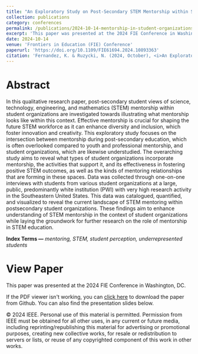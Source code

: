 ```yaml
---
title: "An Exploratory Study on Post-Secondary STEM Mentorship within Student Organizations"
collection: publications
category: conferences
permalink: /publications/2024-10-14-mentorship-in-student-organizations
excerpt: 'This paper was presented at the 2024 FIE Conference in Washington, DC.'
date: 2024-10-14
venue: 'Frontiers in Education (FIE) Conference'
paperurl: 'https://doi.org/10.1109/FIE61694.2024.10893363'
citation: 'Fernandez, K. & Ruzycki, N. (2024, October), <i>An Exploratory Study on Post-Secondary STEM Mentorship within Student Organizations</i>. Paper presented at the 2024 FIE Conference in Washington, DC. DOI: 10.1109/FIE61694.2024.10893363'
---
```


Abstract
======
In this qualitative research paper, post-secondary student views of science, technology, engineering, and mathematics (STEM) mentorship within student organizations are investigated towards illustrating what mentorship looks like within this context. Effective mentorship is crucial for shaping the future STEM workforce as it can enhance diversity and inclusion, which foster innovation and creativity. This exploratory study focuses on the intersection between mentorship during post-secondary education, which is often overlooked compared to youth and professional mentorship, and student organizations, which are likewise understudied. The overarching study aims to reveal what types of student organizations incorporate mentorship, the activities that support it, and its effectiveness in fostering positive STEM outcomes, as well as the kinds of mentoring relationships that are forming in these spaces. Data was collected through one-on-one interviews with students from various student organizations at a large, public, predominantly white institution (PWI) with very high research activity in the Southeastern United States. This data was catalogued, quantified, and visualized to reveal the current landscape of STEM mentoring within postsecondary student organizations. These findings aim to enhance understanding of STEM mentorship in the context of student organizations while laying the groundwork for further research on the role of mentorship in STEM education.

**Index Terms —** *mentoring, STEM, student perception, underrepresented students*

View Paper
======
This paper was presented at the 2024 FIE Conference in Washington, DC.

If the PDF viewer isn't working, you can [click here](https://github.com/KassSTEM/KassSTEM.github.io/blob/c0c0317f9a64efc05917d9b0b08aac963183afac/files/an_exploratory_study_on_post-secondary_stem_mentorship_within_student_organizations.pdf) to download the paper from Github. You can also find the presentation slides below.

<object id=paper data="/files/an_exploratory_study_on_post-secondary_stem_mentorship_within_student_organizations.pdf" width="1000" height="1000" type="application/pdf"></object>
<p></p>
© 2024 IEEE. Personal use of this material is permitted. Permission from IEEE must be obtained for all other uses, in any current or future media, including reprinting/republishing this material for advertising or promotional purposes, creating new collective works, for resale or redistribution to servers or lists, or reuse of any copyrighted component of this work in other works.
<p></p>
<object id=pptx data="/files/FIE_2024_Fernandez_and_Ruzycki_Slides.pdf" width="1000" height="1000" type="application/pdf"></object>
